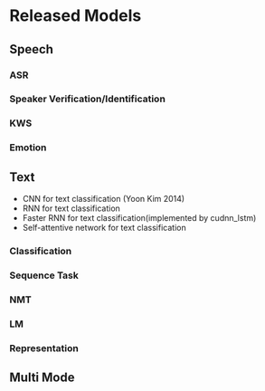 # Released Models

## Speech

### ASR

### Speaker Verification/Identification

### KWS

### Emotion

## Text

* CNN for text classification (Yoon Kim 2014)
* RNN for text classification
* Faster RNN for text classification(implemented by cudnn_lstm)
* Self-attentive network for text classification

### Classification

### Sequence Task

### NMT

### LM

### Representation 

## Multi Mode




